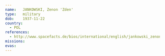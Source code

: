 ```yaml
---
name:	JANKOWSKI, Zenon 'Zden'
type:	military
dob:	1937-11-22
country:
  - POL
references:
  - http://www.spacefacts.de/bios/international/english/jankowski_zenon.htm
missions:
evas:
---
```

